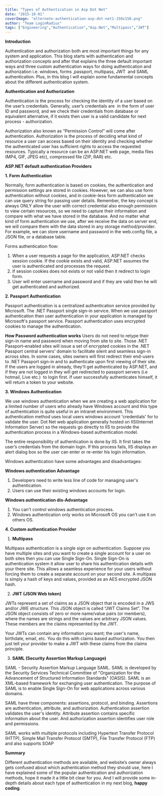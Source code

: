 ```yaml
---
title: "Types of Authentication in Asp Dot Net"
date: "2015-10-01"
coverImage: "alternate-authentication-asp-dot-net1-150x150.png"
author: "Team LoginRadius"
tags: ["Engineering","Authentication","Asp.Net","Multipass","JWT"]
---
```


**Introduction**

Authentication and authorization both are most important things for any system and application. This blog starts with authentication and authorization concepts and after that explains the three default important ways and three custom authentication ways for doing authentication and authorization i.e. windows, forms ,passport, multipass, JWT  and SAML authentication. Plus, in this blog I will explain some fundamental concepts about the different authentication system.

**Authentication and Authorization**

Authentication is the process for checking the identity of a user based on the user’s credentials. Generally, user’s credentials are  in the form of user ID and password, and we check their credentials from database or equivalent alternative, if it exists then user is a valid candidate for next process - authorization.

Authorization also known as “Permission Control” will come after authentication. Authorization is the process of deciding what kind of resource a user can access based on their identity and checking whether the authenticated user has sufficient rights to access the requested resources. Typically a resource can be an ASP.NET web page, media files (MP4, GIF, JPEG etc), compressed file (ZIP, RAR) etc.

**ASP.NET default authentication Providers**

**1\. Form Authentication**

Normally, form authentication is based on cookies, the authentication and permission settings are stored in cookies. However, we can also use form authentication without cookies, and in cookie-less form authentication we can use query string for passing user details. Remember, the key concept is always ONLY allow the user with correct credential also enough permission to view certain resources, so we need to capture their information and compare with what we have stored in the database. And no matter what kind of form authentication we use, after we receive the data on server end, we will compare them with the data stored in any storage method/provider. For example, we can store username and password in the web.config file, a JSON file, or a database table.

Forms authentication flow:

1. When a user requests a page for the application, ASP.NET checks session cookie. If the cookie exists and valid, ASP.NET assumes the user is authenticated and processes the request.
2. If session cookies does not exists or not valid then it redirect to login form.
3. User will enter username and password and if they are valid then he will get authenticated and authorized.

 **2\. Passport Authentication**

Passport authentication is a centralized authentication service provided by Microsoft. The .NET Passport single sign-in service. When we use passport authentication then user authentication in your application is managed by Microsoft's passport service. Passport authentication uses encrypted cookies to manage the authentication.

**How Password authentication works** Users do not need to retype their sign-in name and password when moving from site to site. Those .NET Passport–enabled sites will issue a set of encrypted cookies in the .NET Passport central servers' domain to facilitate silent and seamless sign-in across sites. In some cases, sites owners will first redirect their end-users to .NET Passport sign-in and to authenticate upon first viewing of their site. If the users are logged in already, they'll get authenticated by ASP.NET, and if they are not logged in they will get redirected to passport servers (i.e hotmail, Live etc.)  to login first. If user successfully authenticates himself, it will return a token to your website.

**3\. Windows Authentication**

We use windows authentication when we are creating a web application for a limited number of users who already have Windows account and this type of authentication is quite useful in an intranet environment. This authentication method uses local users windows account 'credentials' for to validate the user. Dot Net web application generally hosted on IIS(Internet Information Server) so the requests go directly to IIS to provide the authentication process in a Windows-based authentication model.

The entire responsibility of authentication is done by IIS. It first takes the user’s credentials from the domain login. If this process fails, IIS displays an alert dialog box so the user can enter or re-enter his login information.

Windows authentication have some advantages and disadvantages:

**Windows authentication Advantage**

1. Developers need to write less line of code for managing user's authentication.
2. Users can use their existing windows accounts for login.

**Windows authentication dis-Advantage**

1. You can't control windows authentication process.
2. Windows authentication only works on Microsoft OS you can't use it on others OS.

 **4\. Custom authentication Provider**

1. **Multipass**

Multipass authentication is a single sign on authentication. Suppose you have multiple sites and you want to create a single account for a user on both sites then you can use Single Sign-On. Single Sign-On is authentication system it allow user to share his authentication details with your there site. This allows a seamless experience for your users without forcing them to create a separate account on your second site. A multipass is simply a hash of keys and values, provided as an AES encrypted JSON hash.

2. **JWT (JSON Web token)**

JWTs represent a set of claims as a JSON object that is encoded in a JWS and/or JWE structure. This JSON object is called “JWT Claims Set”. The JSON object consists of zero or more name/value pairs (or members), where the names are strings and the values are arbitrary JSON values. These members are the claims represented by the JWT.

Your JWTs can contain any information you want; the user's name, birthdate, email, etc. You do this with claims based authorization. You then just tell your provider to make a JWT with these claims from the claims principle.

3. **SAML (Security Assertion Markup Language)**

SAML - Security Assertion Markup Language SAML. SAML is developed by the Security Services Technical Committee of "Organization for the Advancement of Structured Information Standards" (OASIS). SAML is an XML-based framework for exchanging user authentication. The purpose of SAML is to enable Single Sign-On for web applications across various domains.

SAML have three components: assertions, protocol, and binding. Assertions are authentication, attribute, and authorization. Authentication assertion validates the user's identity. Attribute assertion contains specific information about the user. And authorization assertion identifies user role and permissions.

SAML works with multiple protocols including Hypertext Transfer Protocol (HTTP), Simple Mail Transfer Protocol (SMTP), File Transfer Protocol (FTP) and also supports SOAP

**Summary**

Different authentication methods are available, and website’s owner always gets confused about which authentication method they should use, here I have explained some of the popular authentication and authorization methods, hope it made it a little bit clear for you. And I will provide some in-depth details about each type of authentication in my next blog, **happy coding**.
